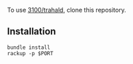 To use [3100/trahald](https://github.com/3100/trahald), clone this repository.

## Installation

```
bundle install
rackup -p $PORT
```

